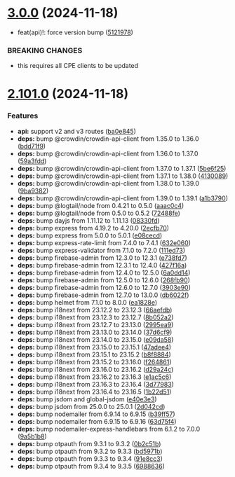 # [3.0.0](https://github.com/sws2apps/sws2apps-api/compare/v2.101.0...v3.0.0) (2024-11-18)


* feat(api)!: force version bump ([5121978](https://github.com/sws2apps/sws2apps-api/commit/51219788cfa88dd5db6541f45473df4d04297a8a))


### BREAKING CHANGES

* this requires all CPE clients to be updated

# [2.101.0](https://github.com/sws2apps/sws2apps-api/compare/v2.100.0...v2.101.0) (2024-11-18)


### Features

* **api:** support v2 and v3 routes ([ba0e845](https://github.com/sws2apps/sws2apps-api/commit/ba0e8452ffcbb85bd91a4f48a1b3532cbd091468))
* **deps:** bump @crowdin/crowdin-api-client from 1.35.0 to 1.36.0 ([bdd71f9](https://github.com/sws2apps/sws2apps-api/commit/bdd71f921f0dc00fa022c6ef6849befd5a6e4b20))
* **deps:** bump @crowdin/crowdin-api-client from 1.36.0 to 1.37.0 ([59a3fdd](https://github.com/sws2apps/sws2apps-api/commit/59a3fdd8ade53877c1d65ed06d6fda092e3d04bc))
* **deps:** bump @crowdin/crowdin-api-client from 1.37.0 to 1.37.1 ([5be6f25](https://github.com/sws2apps/sws2apps-api/commit/5be6f259f8dcd4bc12204e0a2155e8dd6860ccbe))
* **deps:** bump @crowdin/crowdin-api-client from 1.37.1 to 1.38.0 ([4130089](https://github.com/sws2apps/sws2apps-api/commit/4130089771843bfdfcb1682f53ee2effb0f684de))
* **deps:** bump @crowdin/crowdin-api-client from 1.38.0 to 1.39.0 ([9ba9382](https://github.com/sws2apps/sws2apps-api/commit/9ba93820dadde2e80aec3219aca215f68e4dd79e))
* **deps:** bump @crowdin/crowdin-api-client from 1.39.0 to 1.39.1 ([a1b3790](https://github.com/sws2apps/sws2apps-api/commit/a1b3790ed052b6e8330a8abc1f576b171d20f39d))
* **deps:** bump @logtail/node from 0.4.21 to 0.5.0 ([aaac0c4](https://github.com/sws2apps/sws2apps-api/commit/aaac0c45f34e95c745df3a6f10938e5dd6f9a4cf))
* **deps:** bump @logtail/node from 0.5.0 to 0.5.2 ([72488fe](https://github.com/sws2apps/sws2apps-api/commit/72488feb54c3bac66e3f27946dbf172ba04dec8e))
* **deps:** bump dayjs from 1.11.12 to 1.11.13 ([08330fd](https://github.com/sws2apps/sws2apps-api/commit/08330fd26241c14d379aa55e2e6db0d50c7d762d))
* **deps:** bump express from 4.19.2 to 4.20.0 ([2ecfb70](https://github.com/sws2apps/sws2apps-api/commit/2ecfb7031a22ccf743747e2a64097fb562ccbde6))
* **deps:** bump express from 5.0.0 to 5.0.1 ([e08cecd](https://github.com/sws2apps/sws2apps-api/commit/e08cecd3feea974dd840fa5388bafc430b89b45f))
* **deps:** bump express-rate-limit from 7.4.0 to 7.4.1 ([632e060](https://github.com/sws2apps/sws2apps-api/commit/632e06074629d07efb338b414fb2163a5eea7dc6))
* **deps:** bump express-validator from 7.1.0 to 7.2.0 ([111ed73](https://github.com/sws2apps/sws2apps-api/commit/111ed734ebffb9b5ae4c53808bd3eba9a5691f9a))
* **deps:** bump firebase-admin from 12.3.0 to 12.3.1 ([e738fd7](https://github.com/sws2apps/sws2apps-api/commit/e738fd7d8ea4419a76132d3b8ed177b54288c33c))
* **deps:** bump firebase-admin from 12.3.1 to 12.4.0 ([427f16a](https://github.com/sws2apps/sws2apps-api/commit/427f16a71c23389c53fb4b4b212b5cac802fca9f))
* **deps:** bump firebase-admin from 12.4.0 to 12.5.0 ([6a0dd14](https://github.com/sws2apps/sws2apps-api/commit/6a0dd14f7aa76e56fd019cfc5d06bde164528586))
* **deps:** bump firebase-admin from 12.5.0 to 12.6.0 ([268fb90](https://github.com/sws2apps/sws2apps-api/commit/268fb908b83486ac7000553c2e2bf05316ce56e7))
* **deps:** bump firebase-admin from 12.6.0 to 12.7.0 ([3903e90](https://github.com/sws2apps/sws2apps-api/commit/3903e9064370180a6e76b5a1f80b0106d8486907))
* **deps:** bump firebase-admin from 12.7.0 to 13.0.0 ([db6022f](https://github.com/sws2apps/sws2apps-api/commit/db6022f847b4dd7b7af64a1cff34db7806551b7a))
* **deps:** bump helmet from 7.1.0 to 8.0.0 ([ea1828e](https://github.com/sws2apps/sws2apps-api/commit/ea1828efecbba7f290de149f704513f03ef07969))
* **deps:** bump i18next from 23.12.2 to 23.12.3 ([66aefdb](https://github.com/sws2apps/sws2apps-api/commit/66aefdbf23450ece9f67f45b24d9ef175993df78))
* **deps:** bump i18next from 23.12.3 to 23.12.7 ([8b052a2](https://github.com/sws2apps/sws2apps-api/commit/8b052a2db846feccf22ba92673c8d1cf2a83856e))
* **deps:** bump i18next from 23.12.7 to 23.13.0 ([2995ea9](https://github.com/sws2apps/sws2apps-api/commit/2995ea9c89befd2b394f3b942b602a0da3594d93))
* **deps:** bump i18next from 23.13.0 to 23.14.0 ([37d6cf9](https://github.com/sws2apps/sws2apps-api/commit/37d6cf924dbd8abbe4613eba8cce280f0e4841d2))
* **deps:** bump i18next from 23.14.0 to 23.15.0 ([e09da58](https://github.com/sws2apps/sws2apps-api/commit/e09da58112fd61737bd361c303c596014d72a851))
* **deps:** bump i18next from 23.15.0 to 23.15.1 ([47adee4](https://github.com/sws2apps/sws2apps-api/commit/47adee43a4639e51af21ff7f5e4c4150038f0ca2))
* **deps:** bump i18next from 23.15.1 to 23.15.2 ([b8f8884](https://github.com/sws2apps/sws2apps-api/commit/b8f88845b5b65939dc645d1ffd7e2a58359d7a4e))
* **deps:** bump i18next from 23.15.2 to 23.16.0 ([f264861](https://github.com/sws2apps/sws2apps-api/commit/f2648614f4081c69bb3e5af1f5fe16e635f87d32))
* **deps:** bump i18next from 23.16.0 to 23.16.2 ([d29a24c](https://github.com/sws2apps/sws2apps-api/commit/d29a24cc441daaabf49161483dc78a2bb45284b4))
* **deps:** bump i18next from 23.16.2 to 23.16.3 ([e1ac5c6](https://github.com/sws2apps/sws2apps-api/commit/e1ac5c693c6e6b4e4a52528cde6d05bfb29f3d35))
* **deps:** bump i18next from 23.16.3 to 23.16.4 ([3d77983](https://github.com/sws2apps/sws2apps-api/commit/3d779832d12b5d42b9a0ca319b11666b58d2f22f))
* **deps:** bump i18next from 23.16.4 to 23.16.5 ([1b22d51](https://github.com/sws2apps/sws2apps-api/commit/1b22d51007a7984e69eda6d97a301063f64c7bc9))
* **deps:** bump jsdom and global-jsdom ([e40e3e3](https://github.com/sws2apps/sws2apps-api/commit/e40e3e38e9c4dcd3fa57ed021276049ca89dd25e))
* **deps:** bump jsdom from 25.0.0 to 25.0.1 ([2d042cd](https://github.com/sws2apps/sws2apps-api/commit/2d042cdc449aacd375cfd1ddf0b7ea3bd4b3bd73))
* **deps:** bump nodemailer from 6.9.14 to 6.9.15 ([b39ff57](https://github.com/sws2apps/sws2apps-api/commit/b39ff575fe0f942c63a7ef754a887ce7e49c581d))
* **deps:** bump nodemailer from 6.9.15 to 6.9.16 ([63d75f4](https://github.com/sws2apps/sws2apps-api/commit/63d75f4ef82f8700b04f959e3e18622772648a7b))
* **deps:** bump nodemailer-express-handlebars from 6.1.2 to 7.0.0 ([9a5b1b8](https://github.com/sws2apps/sws2apps-api/commit/9a5b1b8f9756d9c1866159c49d3fc3093b70c68f))
* **deps:** bump otpauth from 9.3.1 to 9.3.2 ([0b2c51b](https://github.com/sws2apps/sws2apps-api/commit/0b2c51bd78e6e112f24c071a676733836decd174))
* **deps:** bump otpauth from 9.3.2 to 9.3.3 ([bd5971b](https://github.com/sws2apps/sws2apps-api/commit/bd5971b6352ac3de52d112f61079edadae9e5233))
* **deps:** bump otpauth from 9.3.3 to 9.3.4 ([91e8cc3](https://github.com/sws2apps/sws2apps-api/commit/91e8cc3cf8b9532842419184791d4dc4d228216e))
* **deps:** bump otpauth from 9.3.4 to 9.3.5 ([6988636](https://github.com/sws2apps/sws2apps-api/commit/698863655319eb6a9e7a6eb3e60e0e55bdf57433))
